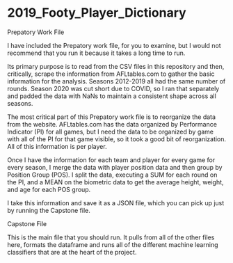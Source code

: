 # 2019_Footy_Player_Dictionary

Prepatory Work File

I have included the Prepatory work file, for you to examine, but I would not recommend that you run it because it takes a long time to run.

Its primary purpose is to read from the CSV files in this repository and then, critically, scrape the information from AFLtables.com to gather the basic information for the analysis.  Seasons 2012-2019 all had the same number of rounds.  Season 2020 was cut short due to COVID, so I ran that separately and padded the data with NaNs to maintain a consistent shape across all seasons.

The most critical part of this Prepatory work file is to reorganize the data from the website.  AFLtables.com has the data organized by Performance Indicator (PI) for all games, but I need the data to be organized by game with all of the PI for that game visible, so it took a good bit of reorganization.  All of this information is per player.

Once I have the information for each team and player for every game for every season, I merge the data with player position data and then group by Position Group (POS).  I split the data, executing a SUM for each round on the PI, and a MEAN on the biometric data to get the average height, weight, and age for each POS group.

I take this information and save it as a JSON file, which you can pick up just by running the Capstone file.

Capstone File

This is the main file that you should run.  It pulls from all of the other files here, formats the dataframe and runs all of the different machine learning classifiers that are at the heart of the project.
